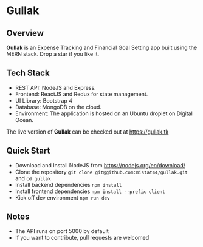 # Gullak 

## Overview
__Gullak__ is an Expense Tracking and Financial Goal Setting app built using the MERN stack. Drop a star if you like it. 

## Tech Stack
- REST API: NodeJS and Express. 
- Frontend: ReactJS and Redux for state management.
- UI Library: Bootstrap 4
- Database: MongoDB on the cloud.
- Environment: The application is hosted on an Ubuntu droplet on Digital Ocean. 

The live version of __Gullak__ can be checked out at https://gullak.tk

## Quick Start
* Download and Install NodeJS from https://nodejs.org/en/download/
* Clone the repository `git clone git@github.com:mistat44/gullak.git` and `cd gullak`
* Install backend dependencies `npm install`
* Install frontend dependencies `npm install --prefix client`
* Kick off dev environment `npm run dev`

## Notes
* The API runs on port 5000 by default
* If you want to contribute, pull requests are welcomed
